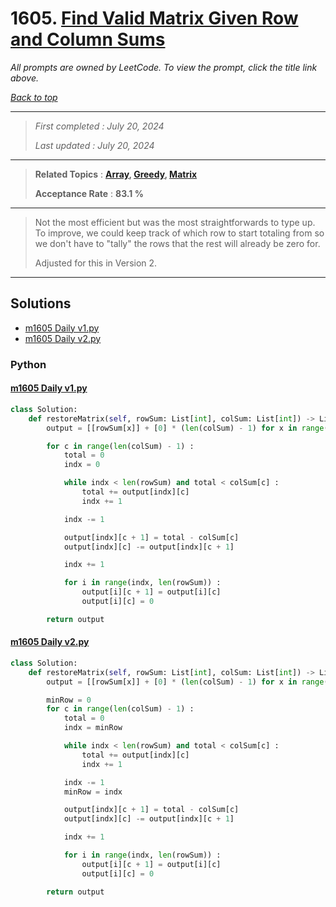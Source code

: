 # 1605. [Find Valid Matrix Given Row and Column Sums](<https://leetcode.com/problems/find-valid-matrix-given-row-and-column-sums>)

*All prompts are owned by LeetCode. To view the prompt, click the title link above.*

*[Back to top](<../README.md>)*

------

> *First completed : July 20, 2024*
>
> *Last updated : July 20, 2024*

------

> **Related Topics** : **[Array](<by_topic/Array.md>), [Greedy](<by_topic/Greedy.md>), [Matrix](<by_topic/Matrix.md>)**
>
> **Acceptance Rate** : **83.1 %**

------

> Not the most efficient but was the most straightforwards to type up. 
> To improve, we could keep track of which row to start totaling from so 
> we don't have to "tally" the rows that the rest will already be zero 
> for.
> 
> Adjusted for this in Version 2.

------

## Solutions

- [m1605 Daily v1.py](<../my-submissions/m1605 Daily v1.py>)
- [m1605 Daily v2.py](<../my-submissions/m1605 Daily v2.py>)
### Python
#### [m1605 Daily v1.py](<../my-submissions/m1605 Daily v1.py>)
```Python
class Solution:
    def restoreMatrix(self, rowSum: List[int], colSum: List[int]) -> List[List[int]]:
        output = [[rowSum[x]] + [0] * (len(colSum) - 1) for x in range(len(rowSum))]

        for c in range(len(colSum) - 1) :
            total = 0
            indx = 0

            while indx < len(rowSum) and total < colSum[c] :
                total += output[indx][c]
                indx += 1

            indx -= 1

            output[indx][c + 1] = total - colSum[c]
            output[indx][c] -= output[indx][c + 1]

            indx += 1

            for i in range(indx, len(rowSum)) :
                output[i][c + 1] = output[i][c]
                output[i][c] = 0

        return output
```

#### [m1605 Daily v2.py](<../my-submissions/m1605 Daily v2.py>)
```Python
class Solution:
    def restoreMatrix(self, rowSum: List[int], colSum: List[int]) -> List[List[int]]:
        output = [[rowSum[x]] + [0] * (len(colSum) - 1) for x in range(len(rowSum))]

        minRow = 0
        for c in range(len(colSum) - 1) :
            total = 0
            indx = minRow

            while indx < len(rowSum) and total < colSum[c] :
                total += output[indx][c]
                indx += 1

            indx -= 1
            minRow = indx

            output[indx][c + 1] = total - colSum[c]
            output[indx][c] -= output[indx][c + 1]

            indx += 1

            for i in range(indx, len(rowSum)) :
                output[i][c + 1] = output[i][c]
                output[i][c] = 0

        return output
```

